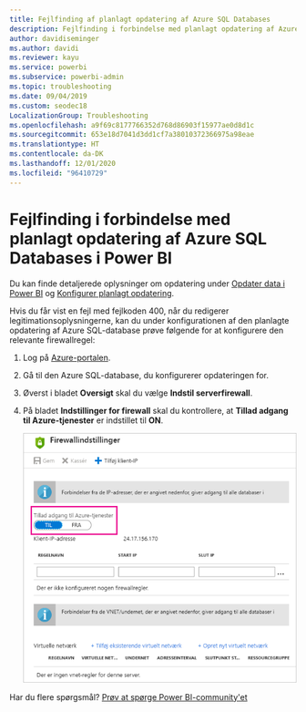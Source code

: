 ```yaml
---
title: Fejlfinding af planlagt opdatering af Azure SQL Databases
description: Fejlfinding i forbindelse med planlagt opdatering af Azure SQL Databases i Power BI
author: davidiseminger
ms.author: davidi
ms.reviewer: kayu
ms.service: powerbi
ms.subservice: powerbi-admin
ms.topic: troubleshooting
ms.date: 09/04/2019
ms.custom: seodec18
LocalizationGroup: Troubleshooting
ms.openlocfilehash: a9f69c8177766352d768d86903f15977ae0d8d1c
ms.sourcegitcommit: 653e18d7041d3dd1cf7a38010372366975a98eae
ms.translationtype: HT
ms.contentlocale: da-DK
ms.lasthandoff: 12/01/2020
ms.locfileid: "96410729"
---
```

# <a name="troubleshooting-scheduled-refresh-for-azure-sql-databases-in-power-bi"></a>Fejlfinding i forbindelse med planlagt opdatering af Azure SQL Databases i Power BI

Du kan finde detaljerede oplysninger om opdatering under [Opdater data i Power BI](refresh-data.md) og [Konfigurer planlagt opdatering](refresh-scheduled-refresh.md).

Hvis du får vist en fejl med fejlkoden 400, når du redigerer legitimationsoplysningerne, kan du under konfigurationen af den planlagte opdatering af Azure SQL-database prøve følgende for at konfigurere den relevante firewallregel:

1. Log på [Azure-portalen](https://portal.azure.com).

1. Gå til den Azure SQL-database, du konfigurerer opdateringen for.

1. Øverst i bladet **Oversigt** skal du vælge **Indstil serverfirewall**.

1. På bladet **Indstillinger for firewall** skal du kontrollere, at **Tillad adgang til Azure-tjenester** er indstillet til **ON**.

    ![Tilladte tjenester i Azure](media/service-admin-troubleshooting-scheduled-refresh-azure-sql-databases/azurerefresh.png)  

Har du flere spørgsmål? [Prøv at spørge Power BI-community'et](https://community.powerbi.com/)
